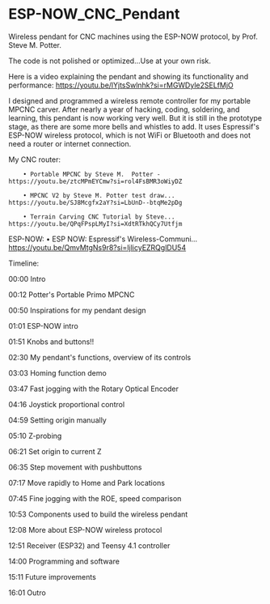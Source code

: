 # ESP-NOW_CNC_Pendant
Wireless pendant for CNC machines using the ESP-NOW protocol, by Prof. Steve M. Potter.

The code is not polished or optimized...Use at your own risk. 

Here is a video explaining the pendant and showing its functionality and performance:
https://youtu.be/lYjtsSwlnhk?si=rMGWDyle2SELfMjO

I designed and programmed a wireless remote controller for my portable MPCNC carver. After nearly a year of hacking, coding, soldering, and learning, this pendant is now working very well. But it is still in the prototype stage, as there are some more bells and whistles to add. It uses Espressif's ESP-NOW wireless protocol, which is not WiFi or Bluetooth and does not need a router or internet connection. 

My CNC router:

        • Portable MPCNC by Steve M.  Potter - https://youtu.be/ztcMPmEYCmw?si=rol4FsBMR3oWiyDZ
        
        • MPCNC V2 by Steve M. Potter test draw...  https://youtu.be/SJ8Mcgfx2aY?si=LbUnD--btqMe2pDg
        
        • Terrain Carving CNC Tutorial by Steve...  https://youtu.be/QPqFPspLMyI?si=XdtRTkhQCy7Utfjm
        
ESP-NOW:
       • ESP NOW: Espressif's Wireless-Communi...  https://youtu.be/QmvMtgNs9r8?si=IjlicyEZRQglDU54

Timeline:

00:00 Intro

00:12 Potter's Portable Primo MPCNC

00:50 Inspirations for my pendant design

01:01 ESP-NOW intro

01:51 Knobs and buttons!!

02:30 My pendant's functions, overview of its controls

03:03 Homing function demo

03:47 Fast jogging with the Rotary Optical Encoder

04:16 Joystick proportional control

04:59 Setting origin manually

05:10 Z-probing

06:21 Set origin to current Z

06:35 Step movement with pushbuttons

07:17 Move rapidly to Home and Park locations

07:45 Fine jogging with the ROE, speed comparison

10:53 Components used to build the wireless pendant

12:08 More about ESP-NOW wireless protocol

12:51 Receiver (ESP32) and Teensy 4.1 controller

14:00 Programming and software

15:11 Future improvements

16:01 Outro

